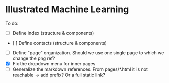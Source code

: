# Illustrated Machine Learning

To do:

- [ ] Define index (structure & components)
- [ ] Define contacts (structure & components)
- [ ] Define "page" organization. Should we use one single page to which we change the png ref?
- [x] Fix the dropdown menu for inner pages 
- [ ] Generalize the markdown references. From pages/*.html it is not reachable -> add prefix? Or a full static link? 
